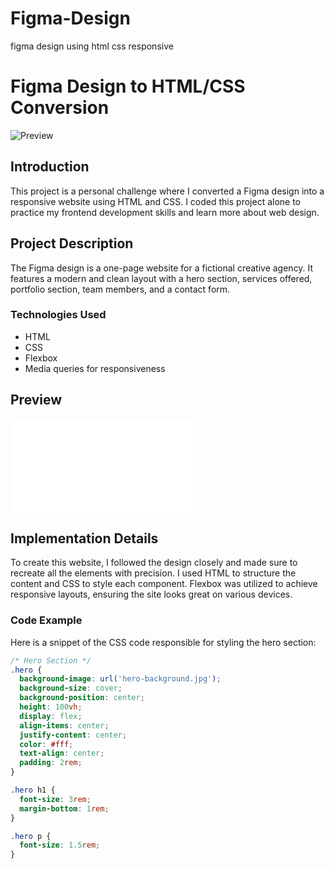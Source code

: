 # Figma-Design
figma design using html css responsive
# Figma Design to HTML/CSS Conversion

![Preview](preview.png)

## Introduction
This project is a personal challenge where I converted a Figma design into a responsive website using HTML and CSS. I coded this project alone to practice my frontend development skills and learn more about web design.

## Project Description
The Figma design is a one-page website for a fictional creative agency. It features a modern and clean layout with a hero section, services offered, portfolio section, team members, and a contact form.

### Technologies Used
- HTML
- CSS
- Flexbox
- Media queries for responsiveness

## Preview
![Website Preview](index.html)

## Implementation Details
To create this website, I followed the design closely and made sure to recreate all the elements with precision. I used HTML to structure the content and CSS to style each component. Flexbox was utilized to achieve responsive layouts, ensuring the site looks great on various devices.

### Code Example
Here is a snippet of the CSS code responsible for styling the hero section:

```css
/* Hero Section */
.hero {
  background-image: url('hero-background.jpg');
  background-size: cover;
  background-position: center;
  height: 100vh;
  display: flex;
  align-items: center;
  justify-content: center;
  color: #fff;
  text-align: center;
  padding: 2rem;
}

.hero h1 {
  font-size: 3rem;
  margin-bottom: 1rem;
}

.hero p {
  font-size: 1.5rem;
}
